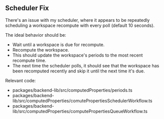## Scheduler Fix

There's an issue with my scheduler, where it appears to be repeatedly scheduling a workspace recompute with every poll (default 10 seconds).

The ideal behavior should be:

- Wait until a workspace is due for recompute.
- Recompute the workspace.
- This should update the workspace's periods to the most recent recompute time.
- The next time the scheduler polls, it should see that the workspace has been recomputed recently and skip it until the next time it's due.

Relevant code:

- packages/backend-lib/src/computedProperties/periods.ts
- packages/backend-lib/src/computedProperties/comutePropertiesSchedulerWorkflow.ts
- packages/backend-lib/src/computedProperties/computePropertiesQueueWorkflow.ts
